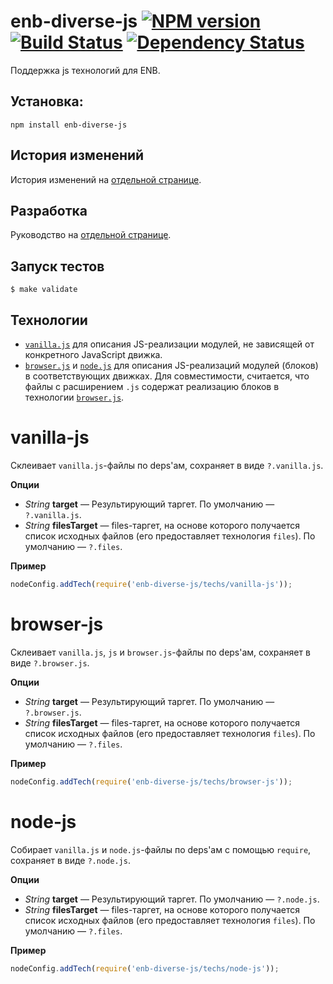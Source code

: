 enb-diverse-js [![NPM version](https://badge.fury.io/js/enb-diverse-js.png)](http://badge.fury.io/js/enb-diverse-js) [![Build Status](https://travis-ci.org/enb-make/enb-diverse-js.png?branch=master)](https://travis-ci.org/enb-make/enb-diverse-js) [![Dependency Status](https://gemnasium.com/enb-make/enb-diverse-js.png)](https://gemnasium.com/enb-make/enb-diverse-js)
==============

Поддержка js технологий для ENB.

Установка:
----------

```
npm install enb-diverse-js
```

История изменений
-----------------

История изменений на [отдельной странице](/CHANGELOG.md).

Разработка
----------
Руководство на [отдельной странице](/CONTRIBUTION.md).

Запуск тестов
-------------
```
$ make validate
```

Технологии
----------

 * [`vanilla.js`](#vanilla-js) для описания JS-реализации модулей, не зависящей от конкретного JavaScript движка.
 * [`browser.js`](#browser-js) и [`node.js`](#node-js) для описания JS-реализаций модулей (блоков) в соответствующих движках. Для совместимости, считается, что файлы с расширением `.js` содержат реализацию блоков в технологии [`browser.js`](#browser.js).

vanilla-js
==========

Склеивает `vanilla.js`-файлы по deps'ам, сохраняет в виде `?.vanilla.js`.

**Опции**

* *String* **target** — Результирующий таргет. По умолчанию — `?.vanilla.js`.
* *String* **filesTarget** — files-таргет, на основе которого получается список исходных файлов (его предоставляет технология `files`). По умолчанию — `?.files`.

**Пример**

```javascript
nodeConfig.addTech(require('enb-diverse-js/techs/vanilla-js'));
```

browser-js
==========

Склеивает `vanilla.js`, `js` и `browser.js`-файлы по deps'ам, сохраняет в виде `?.browser.js`.

**Опции**

* *String* **target** — Результирующий таргет. По умолчанию — `?.browser.js`.
* *String* **filesTarget** — files-таргет, на основе которого получается список исходных файлов (его предоставляет технология `files`). По умолчанию — `?.files`.

**Пример**

```javascript
nodeConfig.addTech(require('enb-diverse-js/techs/browser-js'));
```

node-js
=======

Собирает `vanilla.js` и `node.js`-файлы по deps'ам с помощью `require`, сохраняет в виде `?.node.js`.

**Опции**

* *String* **target** — Результирующий таргет. По умолчанию — `?.node.js`.
* *String* **filesTarget** — files-таргет, на основе которого получается список исходных файлов (его предоставляет технология `files`). По умолчанию — `?.files`.

**Пример**

```javascript
nodeConfig.addTech(require('enb-diverse-js/techs/node-js'));
```
